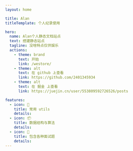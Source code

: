 ```yaml
---
layout: home

title: Alan
titleTemplate: 个人纪录使用

hero:
  name: Alan个人静态文档站点
  text: 搭建静态站点
  tagline: 没啥特点仅供娱乐
  actions:
    - theme: brand
      text: 开始
      link: /westore/
    - theme: alt
      text: 在 github 上查看
      link: https://github.com/2401345934
    - theme: alt
      text: 在 掘金 上查看
      link: https://juejin.cn/user/553809592726526/posts

features:
  - icon: 🔧
    title: 常用 utils
    details:
  - icon: 📦
    title: 数据结构与算法
    details:
  - icon: 📖
    title: 包含各种面试题
    details:
---
```


